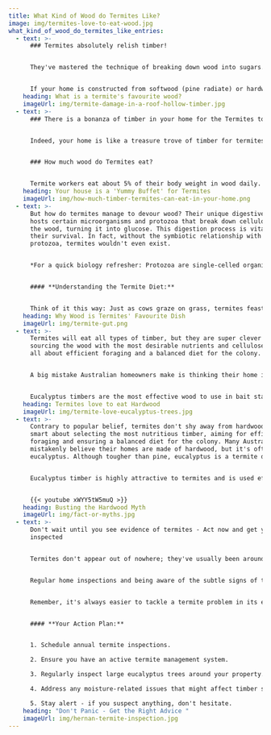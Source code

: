 ```yaml
---
title: What Kind of Wood do Termites Like?
image: img/termites-love-to-eat-wood.jpg
what_kind_of_wood_do_termites_like_entries:
  - text: >-
      ### Termites absolutely relish timber!


      They've mastered the technique of breaking down wood into sugars. It's awe-inspiring how these tiny creatures coordinate their entire colony to forage and transport wood to their nest via their hidden tunnels.


      If your home is constructed from softwood (pine radiate) or hardwood (eucalyptus - gum tree), it doesn't matter. Termite WILL eat both. The soft pine trim timbers like the skirting boards, door and window frames are exposed and normally easier to detect termite activity.
    heading: What is a termite's favourite wood?
    imageUrl: img/termite-damage-in-a-roof-hollow-timber.jpg
  - text: >-
      ### There is a bonanza of timber in your home for the Termites to eat


      Indeed, your home is like a treasure trove of timber for termites. With the average Australian home containing about 14.58 cubic meters of wood, it presents a vast resource for these wood-eating insects. 


      ### How much wood do Termites eat?


      Termite workers eat about 5% of their body weight in wood daily. While this might seem small, it adds up quickly in a large colony with around a million workers. In such cases, a nest targeting your home can devour around 100 grams+ of wood each day.
    heading: Your house is a 'Yummy Buffet' for Termites
    imageUrl: img/how-much-timber-termites-can-eat-in-your-home.png
  - text: >-
      But how do termites manage to devour wood? Their unique digestive system
      hosts certain microorganisms and protozoa that break down cellulose from
      the wood, turning it into glucose. This digestion process is vital for
      their survival. In fact, without the symbiotic relationship with these
      protozoa, termites wouldn't even exist.


      *For a quick biology refresher: Protozoa are single-celled organisms, prevalent worldwide. They can live freely or can be parasitic, feeding on organic matter.*


      #### **Understanding the Termite Diet:**


      Think of it this way: Just as cows graze on grass, termites feast on wood. This gives termites access to cellulose, an essential component in plants, which many organisms can't digest. Cellulose is everywhere - from wood to paper, cardboard, and even books.
    heading: Why Wood is Termites' Favourite Dish
    imageUrl: img/termite-gut.png
  - text: >-
      Termites will eat all types of timber, but they are super clever in
      sourcing the wood with the most desirable nutrients and cellulose. It’s
      all about efficient foraging and a balanced diet for the colony.


      A big mistake Australian homeowners make is thinking their home is constructed with hardwood, when in fact, it is just plantation eucalyptus (gum trees). Yes, it is considerably harder than radiata pine, but it is highly desirable timber for termites to eat.


      Eucalyptus timbers are the most effective wood to use in bait stations to attract termites. Not saying your home is a big bait station, but it is the ultimate feeding Buffett for termites.
    heading: Termites love to eat Hardwood 
    imageUrl: img/termite-love-eucalyptus-trees.jpg
  - text: >-
      Contrary to popular belief, termites don't shy away from hardwood. They're
      smart about selecting the most nutritious timber, aiming for efficient
      foraging and ensuring a balanced diet for the colony. Many Australians
      mistakenly believe their homes are made of hardwood, but it's often just
      eucalyptus. Although tougher than pine, eucalyptus is a termite delight.


      Eucalyptus timber is highly attractive to termites and is used effectively in bait stations. While we're not implying that your home is a massive bait, to termites, it's a sumptuous buffet.


      {{< youtube xWYY5tW5muQ >}}
    heading: Busting the Hardwood Myth
    imageUrl: img/fact-or-myths.jpg
  - text: >-
      Don't wait until you see evidence of termites - Act now and get your home
      inspected


      Termites don't appear out of nowhere; they've usually been around for longer than you realize. 


      Regular home inspections and being aware of the subtle signs of their presence can help in early detection, preventing extensive damage to your home. 


      Remember, it's always easier to tackle a termite problem in its early stages than after they've firmly established themselves.


      #### **Your Action Plan:**


      1. Schedule annual termite inspections.

      2. Ensure you have an active termite management system.

      3. Regularly inspect large eucalyptus trees around your property.

      4. Address any moisture-related issues that might affect timber structures.

      5. Stay alert - if you suspect anything, don't hesitate.
    heading: "Don't Panic - Get the Right Advice "
    imageUrl: img/hernan-termite-inspection.jpg
---
```

